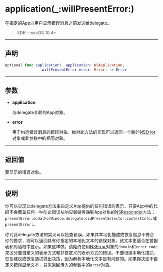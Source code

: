 # application(_:willPresentError:)

在指定的App向用户显示错误消息之前发送给delegate。

> SDK : macOS 10.4+

---
## 声明

```swift
optional func application(_ application: NSApplication, 
                 willPresentError error: Error) -> Error
```

---
## 参数

* **application**

  与delegate关联的App对象。

* **error**

  用于构造错误消息的错误对象。你对此方法的实现可以返回一个新的[NSError]()对象或此参数中的相同对象。

---
##  返回值

要显示的错误对象。

---
## 说明

你可以实现此delegate方法来自定义App提供的任何错误的表示，只要App中的代码不会覆盖任何一种防止错误从响应者链传递到App对象的[NSResponder]()方法：`presentError:modalForWindow:delegate:didPresentSelector:contextInfo:`或`presentError:`。

你对此delegate方法的实现可以检查错误，如果其本地化描述或恢复信息不符合你的要求，则可以返回具有你指定的本地化文本的错误对象，该文本更适合在警报表和对话框中显示。如果这样做，请始终使用[NSError]()对象的`domain`和`error code`来区分要自定义的表示方式和非自定义的表示方式的错误。不要根据本地化描述、恢复建议或恢复选项做出决策，因为解析本地化文本是有问题的。如果你决定不自定义错误显示文本，只需返回传入的参数中的`error`对象。
